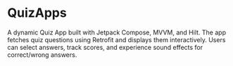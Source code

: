 # QuizApps
A dynamic Quiz App built with Jetpack Compose, MVVM, and Hilt. The app fetches quiz questions using Retrofit and displays them interactively. Users can select answers, track scores, and experience sound effects for correct/wrong answers.
